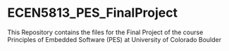 # ECEN5813_PES_FinalProject
This Repository contains the files for the Final Project of the course Principles of Embedded Software (PES) at University of Colorado Boulder
